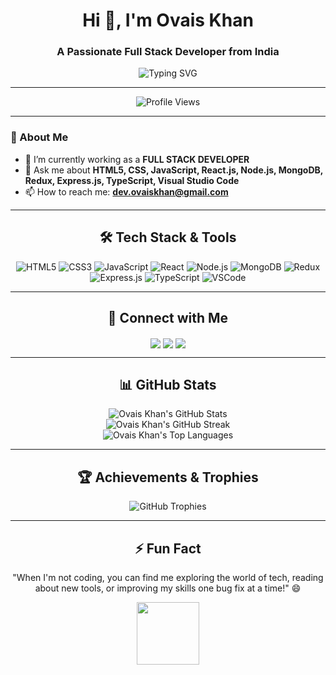 <h1 align="center">Hi 👋, I'm Ovais Khan</h1>
<h3 align="center">A Passionate Full Stack Developer from India</h3>

<p align="center">
  <img src="https://readme-typing-svg.herokuapp.com?font=Fira+Code&weight=600&size=25&duration=4000&pause=500&color=007BFF&center=true&vCenter=true&multiline=true&width=500&lines=Full+Stack+Web+Developer;JavaScript%2C+React%2C+Node.js+Enthusiast;Passionate+Problem+Solver;Always+Learning+New+Things" alt="Typing SVG">
</p>

---

<p align="center">
  <img src="https://komarev.com/ghpvc/?username=mdovais&label=Profile%20views&color=0e75b6&style=flat" alt="Profile Views" />
</p>

---

### 🌟 About Me
- 🌱 I’m currently working as a **FULL STACK DEVELOPER**  
- 💬 Ask me about **HTML5, CSS, JavaScript, React.js, Node.js, MongoDB, Redux, Express.js, TypeScript, Visual Studio Code**  
- 📫 How to reach me: <a href="mailto:dev.ovaiskhan@gmail.com"><strong>dev.ovaiskhan@gmail.com</strong></a>

---

<h2 align="center">🛠 Tech Stack & Tools</h2>
<p align="center">
  <img src="https://img.shields.io/badge/HTML5-E34F26?style=for-the-badge&logo=html5&logoColor=white" alt="HTML5" />
  <img src="https://img.shields.io/badge/CSS3-1572B6?style=for-the-badge&logo=css3&logoColor=white" alt="CSS3" />
  <img src="https://img.shields.io/badge/JavaScript-F7DF1E?style=for-the-badge&logo=javascript&logoColor=black" alt="JavaScript" />
  <img src="https://img.shields.io/badge/React-61DAFB?style=for-the-badge&logo=react&logoColor=black" alt="React" />
  <img src="https://img.shields.io/badge/Node.js-43853D?style=for-the-badge&logo=node.js&logoColor=white" alt="Node.js" />
  <img src="https://img.shields.io/badge/MongoDB-4EA94B?style=for-the-badge&logo=mongodb&logoColor=white" alt="MongoDB" />
  <img src="https://img.shields.io/badge/Redux-764ABC?style=for-the-badge&logo=redux&logoColor=white" alt="Redux" />
  <img src="https://img.shields.io/badge/Express.js-000000?style=for-the-badge&logo=express&logoColor=white" alt="Express.js" />
  <img src="https://img.shields.io/badge/TypeScript-007ACC?style=for-the-badge&logo=typescript&logoColor=white" alt="TypeScript" />
  <img src="https://img.shields.io/badge/VSCode-0078D4?style=for-the-badge&logo=visual-studio-code&logoColor=white" alt="VSCode" />
</p>

---

<h2 align="center">🚀 Connect with Me</h2>
<p align="center">
  <a href="https://www.linkedin.com/in/mdovais" target="blank"><img align="center" src="https://img.shields.io/badge/LinkedIn-Ovais%20Khan-blue?style=for-the-badge&logo=linkedin"></a>
  <a href="https://twitter.com/md__ovais" target="blank"><img align="center" src="https://img.shields.io/badge/Twitter-Md%20Ovais-1DA1F2?style=for-the-badge&logo=twitter"></a>
  <a href="https://instagram.com/dev.ovais" target="blank"><img align="center" src="https://img.shields.io/badge/Instagram-@dev.ovais-E4405F?style=for-the-badge&logo=instagram"></a>
</p>

---

<h2 align="center">📊 GitHub Stats</h2>
<div align="center">
  <img src="https://github-readme-stats.vercel.app/api?username=mdovais&show_icons=true&theme=radical" alt="Ovais Khan's GitHub Stats" />
  <br/>
  <img src="https://github-readme-streak-stats.herokuapp.com/?user=mdovais&theme=radical" alt="Ovais Khan's GitHub Streak" />
  <br/>
  <img src="https://github-readme-stats.vercel.app/api/top-langs/?username=mdovais&layout=compact&theme=radical" alt="Ovais Khan's Top Languages" />
</div>

---

<h2 align="center">🏆 Achievements & Trophies</h2>
<p align="center">
  <img src="https://github-profile-trophy.vercel.app/?username=mdashraf9870&theme=radical&row=1&column=6" alt="GitHub Trophies" />
</p>

---


<h2 align="center">⚡ Fun Fact</h2>
<p align="center">"When I'm not coding, you can find me exploring the world of tech, reading about new tools, or improving my skills one bug fix at a time!" 😄</p>

<p align="center">
  <img src="https://media.giphy.com/media/LmNwrBhejkK9EFP504/giphy.gif" width="100" />
</p>
